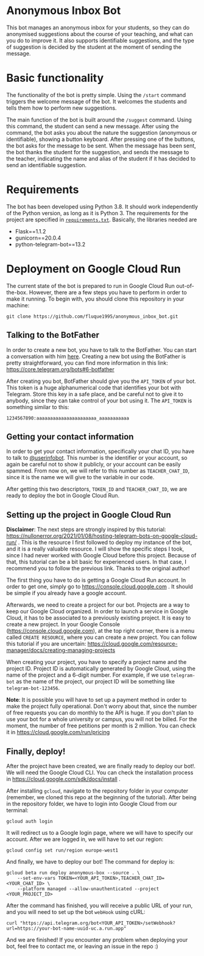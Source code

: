 # Anonymous Inbox Bot

This bot manages an anonymous inbox for your students, so they can do
anonymised suggestions about the course of your teaching, and what can
you do to improve it. It also supports identifiable suggestions, and
the type of suggestion is decided by the student at the moment of
sending the message.

# Basic functionality

The functionality of the bot is pretty simple. Using the `/start`
command triggers the welcome message of the bot. It welcomes the
students and tells them how to perform new suggestions.

The main function of the bot is built around the `/suggest` command.
Using this command, the student can send a new message. After using
the command, the bot asks you about the nature the suggestion
(anonymous or identifiable), showing a button keyboard. After pressing
one of the buttons, the bot asks for the message to be sent. When the
message has been sent, the bot thanks the student for the suggestion,
and sends the message to the teacher, indicating the name and alias
of the student if it has decided to send an identifiable suggestion.

# Requirements

The bot has been developed using Python 3.8. It should work
independently of the Python version, as long as it is Python 3. The
requirements for the project are specified in
[`requirements.txt`](requirements.text).  Basically, the libraries
needed are

- Flask==1.1.2
- gunicorn==20.0.4
- python-telegram-bot==13.2

# Deployment on Google Cloud Run

The current state of the bot is prepared to run in Google Cloud Run
out-of-the-box. However, there are a few steps you have to perform
in order to make it running. To begin with, you should clone this
repository in your machine:

``` shell
git clone https://github.com/fluque1995/anonymous_inbox_bot.git
```

## Talking to the BotFather

In order to create a new bot, you have to talk to the BotFather.  You
can start a conversation with him [here](https://t.me/BotFather).
Creating a new bot using the BotFather is pretty straightforward, you
can find more information in this link:
https://core.telegram.org/bots#6-botfather

After creating you bot, BotFather should give you the `API_TOKEN` of
your bot. This token is a huge alphanumerical code that identifies
your bot with Telegram. Store this key in a safe place, and be careful
not to give it to anybody, since they can take control of your bot
using it.  The `API_TOKEN` is something similar to this:

``` shell
1234567890:aaaaaaaaaaaaaaaaaaaaaa_aaaaaaaaaaa
```

## Getting your contact information

In order to get your contact information, specifically your chat ID,
you have to talk to [@userinfobot](https://t.me/userinfobot). This
number is the identifier or your account, so again be careful not
to show it publicly, or your account can be easily spammed. From
now on, we will refer to this number as `TEACHER_CHAT_ID`, since
it is the name we will give to the variable in our code.

After getting this two descriptors, `TOKEN_ID` and `TEACHER_CHAT_ID`,
we are ready to deploy the bot in Google Cloud Run.

## Setting up the project in Google Cloud Run

__Disclaimer__: The next steps are strongly inspired by this tutorial:
https://nullonerror.org/2021/01/08/hosting-telegram-bots-on-google-cloud-run/
.  This is the resource I first followed to deploy my instance of the
bot, and it is a really valuable resource. I will show the specific
steps I took, since I had never worked with Google Cloud before this
project. Because of that, this tutorial can be a bit basic for
experienced users. In that case, I recommend you to follow the
previous link. Thanks to the original author!

The first thing you have to do is getting a Google Cloud Run
account. In order to get one, simply go to
https://console.cloud.google.com . It should be simple if you already
have a google account.

Afterwards, we need to create a project for our bot. Projects are a
way to keep our Google Cloud organized. In order to launch a service
in Google Cloud, it has to be associated to a previously existing
project. It is easy to create a new project. In your Google Console
(https://console.cloud.google.com), at the top right corner, there is
a menu called `CREATE RESOURCE`, where you can create a new project. You can
follow this tutorial if you are uncertain:
https://cloud.google.com/resource-manager/docs/creating-managing-projects

When creating your project, you have to specify a project name and the
project ID. Project ID is automatically generated by Google Cloud,
using the name of the project and a 6-digit number. For example, if we
use `telegram-bot` as the name of the project, our project ID will be
something like `telegram-bot-123456`.

__Note__: It is possible you will have to set up a payment method in
order to make the project fully operational. Don't worry about that,
since the number of free requests you can do monthly to the API is
huge. If you don't plan to use your bot for a whole university or
campus, you will not be billed. For the moment, the number of free
petitions per month is 2 million. You can check it in https://cloud.google.com/run/pricing

## Finally, deploy!

After the project have been created, we are finally ready to deploy
our bot!. We will need the Google Cloud CLI. You can check the installation
process in https://cloud.google.com/sdk/docs/install .

After installing `gcloud`, navigate to the repository folder in your
computer (remember, we cloned this repo at the beginning of the
tutorial). After being in the repository folder, we have to login into
Google Cloud from our terminal:

``` shell
gcloud auth login
```

It will redirect us to a Google login page, where we will have to specify
our account. After we are logged in, we will have to set our region:

``` shell
gcloud config set run/region europe-west1
```

And finally, we have to deploy our bot! The command for deploy is:

``` shell
gcloud beta run deploy anonymous-box --source . \
    --set-env-vars TOKEN=<YOUR_API_TOKEN>,TEACHER_CHAT_ID=<YOUR_CHAT_ID> \
    --platform managed --allow-unauthenticated --project <YOUR_PROJECT_ID>
```

After the command has finished, you will receive a public URL of your run,
and you will need to set up the bot `webHook` using cURL:

``` shell
curl "https://api.telegram.org/bot<YOUR_API_TOKEN>/setWebhook?url=https://your-bot-name-uuid-uc.a.run.app"
```

And we are finished! If you encounter any problem when deploying your
bot, feel free to contact me, or leaving an issue in the repo :)
